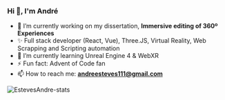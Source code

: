### Hi 👋, I'm André

- 🔭 I’m currently working on my dissertation, **Immersive editing of 360º Experiences**
- ✨ Full stack developer (React, Vue), Three.JS, Virtual Reality, Web Scrapping and Scripting automation
- 🌱 I’m currently learning Unreal Engine 4 & WebXR
- ⚡ Fun fact: Advent of Code fan
- 📫 How to reach me: **andreesteves111@gmail.com**

![EstevesAndre-stats](https://github-readme-stats.vercel.app/api?username=EstevesAndre&show_icons=true&locale=en)

<!--
**EstevesAndre/EstevesAndre** is a ✨ _special_ ✨ repository because its `README.md` (this file) appears on your GitHub profile.

Here are some ideas to get you started:

- 🔭 I’m currently working on ...
- 🌱 I’m currently learning ...
- 👯 I’m looking to collaborate on ...
- 🤔 I’m looking for help with ...
- 💬 Ask me about ...
- 📫 How to reach me: ...
- 😄 Pronouns: ...
- ⚡ Fun fact: ...
-->

